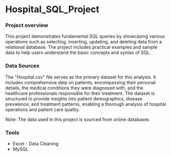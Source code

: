 # Hospital_SQL_Project

### Project overview
This project demonstrates fundamental SQL queries by showcasing various operations such as selecting, inserting, updating, and deleting data from a relational database. The project includes practical examples and sample data to help users understand the basic concepts and syntax of SQL.

### Data Sources
The "Hospital.csv" file serves as the primary dataset for this analysis. It includes comprehensive data on patients, encompassing their personal details, the medical conditions they were diagnosed with, and the healthcare professionals responsible for their treatment. The dataset is structured to provide insights into patient demographics, disease prevalence, and treatment patterns, enabling a thorough analysis of hospital operations and patient care quality.

Note: The data used in this project is sourced from online databases

### Tools
- Excel - Data Cleaning
- MySQL
